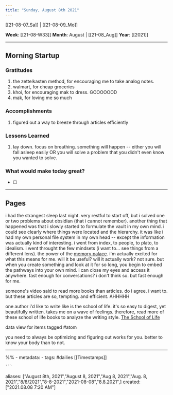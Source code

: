 ```yaml
---
title: "Sunday, August 8th 2021"
---
```

[[21-08-07_Sa]] | [[21-08-09_Mo]] 

**Week**: [[21-08-W33]]
**Month**: August | [[21-08_Aug]]
**Year**: [[2021]]

----
## Morning Startup

### Gratitudes
1. the zettelkasten method, for encouraging me to take analog notes.
2. walmart, for cheap groceries
3. khoi, for encouraging mak to dress. GOOOOOOD
4. mak, for loving me so much

### Accomplishments
1. figured out a way to breeze through articles efficiently

### Lessons Learned
1. lay down. focus on breathing. something will happen -- either you will fall asleep easily OR you will solve a problem that you didn't even know you wanted to solve. 

### What would make today great?
- [ ]  

----
## Pages
i had the strangest sleep last night. very restful to start off, but i solved one or two problems about obsidian (that i cannot remember). another thing that happened was that i slowly started to formulate the vault in my own mind. i could see clearly where things were located and the hierarchy. it was like i had my own personal file system in my own head -- except the information was actually kind of interesting. i went from index, to people, to plato, to idealism. i went throught the few mindsets (i want to... see things from a different lens). the power of the [memory palace](memory-palace.md). i'm actually excited for what this means for me. will it be useful? will it actually work? not sure. but when you create something and look at it for so long, you begin to embed the pathways into your own mind. i can close my eyes and access it anywhere. fast enough for conversations? i don't think so. but fast enough for me. 

someone's video said to read more books than articles. do i agree. i want to. but these articles are so, tempting. and efficient. AHHHHH

one author i'd like to write like is the school of life. it's so easy to digest, yet beautifully written. takes me on a wave of feelings. therefore, read more of these school of life books to analyze the writing style. [The School of Life](The%20School%20of%20Life)

data view for items tagged #atom

you need to always be optimizing and figuring out works for you. better to know your body than to not. 

----
%% - metadata:
	- tags: #dailies [[Timestamps]] 


	```
aliases: ["August 8th, 2021","August 8, 2021","Aug 8, 2021","Aug. 8, 2021","8/8/2021","8-8-2021","2021-08-08","8.8.2021",]
created: ["2021.08.08 7:20 AM"]
```